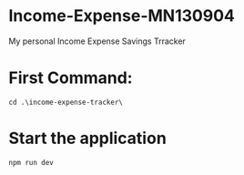 # Income-Expense-MN130904
My personal Income Expense Savings Trracker


# First Command:

`cd .\income-expense-tracker\`

# Start the application

`npm run dev`